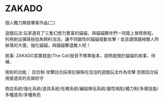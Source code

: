 # ZAKADO

個人獨力開發專案作品(二)

遊戲玩法:玩家遇見了三隻幻想力豐富的貓貓，與貓貓夥伴們一同踏上冒險旅程，利用射出彈珠撿拾魚飼料泡泡，讓不同屬性的貓貓發動攻擊！並且謹慎鏟掉敵人所掉落的大便。強化貓貓，與貓貓擊退敵人吧！

故事: ZAKADO其實就是(The Cat)發音不標準版本，說明是關於貓貓的故事，待補..


用到的功能：
回合制
攻擊回合採用拉彈珠吃泡泡的遊戲玩法作為攻擊
防禦回合採用接道具的去做防守

商店系統/強化系統/道具系統/任務系統/編組隊伍系統/屬性相剋/體力制/多樣技能/多種道具/多種角色
